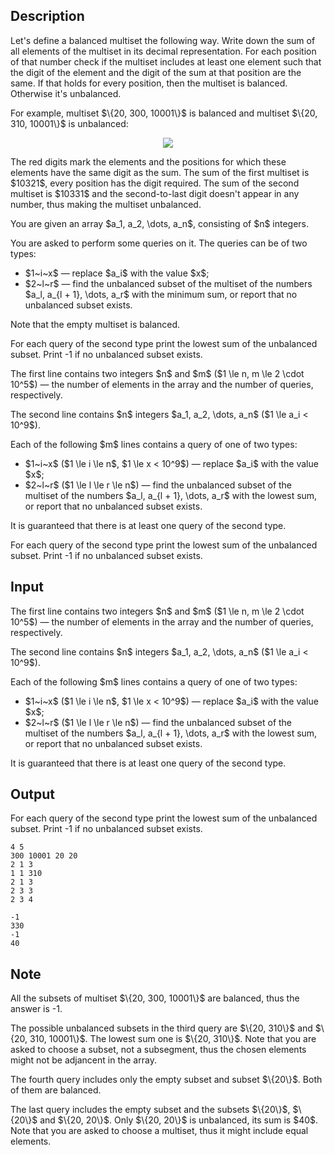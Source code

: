 ## Description

<div><p>Let's define a <span class="tex-font-style-it">balanced</span> multiset the following way. Write down the sum of all elements of the multiset in its decimal representation. For each position of that number check if the multiset includes at least one element such that the digit of the element and the digit of the sum at that position are the same. If that holds for every position, then the multiset is <span class="tex-font-style-it">balanced</span>. Otherwise it's <span class="tex-font-style-it">unbalanced</span>.</p><p>For example, multiset $\{20, 300, 10001\}$ is <span class="tex-font-style-it">balanced</span> and multiset $\{20, 310, 10001\}$ is <span class="tex-font-style-it">unbalanced</span>: </p><center> <img class="tex-graphics" src="file://hKpEBKu2.png" style="max-width: 100.0%;max-height: 100.0%;"> </center><p>The red digits mark the elements and the positions for which these elements have the same digit as the sum. The sum of the first multiset is $10321$, every position has the digit required. The sum of the second multiset is $10331$ and the second-to-last digit doesn't appear in any number, thus making the multiset <span class="tex-font-style-it">unbalanced</span>.</p><p>You are given an array $a_1, a_2, \dots, a_n$, consisting of $n$ integers.</p><p>You are asked to perform some queries on it. The queries can be of two types:</p><ul> <li> $1~i~x$ — replace $a_i$ with the value $x$; </li><li> $2~l~r$ — find the <span class="tex-font-style-bf"><span class="tex-font-style-it">unbalanced</span></span> subset of the multiset of the numbers $a_l, a_{l + 1}, \dots, a_r$ with the minimum sum, or report that no <span class="tex-font-style-it">unbalanced</span> subset exists. </li></ul><p>Note that the empty multiset is <span class="tex-font-style-it">balanced</span>.</p><p>For each query of the second type print the lowest sum of the <span class="tex-font-style-it">unbalanced</span> subset. Print <span class="tex-font-style-tt">-1</span> if no <span class="tex-font-style-it">unbalanced</span> subset exists.</p></div><div class="input-specification"><p>The first line contains two integers $n$ and $m$ ($1 \le n, m \le 2 \cdot 10^5$) — the number of elements in the array and the number of queries, respectively.</p><p>The second line contains $n$ integers $a_1, a_2, \dots, a_n$ ($1 \le a_i &lt; 10^9$).</p><p>Each of the following $m$ lines contains a query of one of two types:</p><ul> <li> $1~i~x$ ($1 \le i \le n$, $1 \le x &lt; 10^9$) — replace $a_i$ with the value $x$; </li><li> $2~l~r$ ($1 \le l \le r \le n$) — find the <span class="tex-font-style-bf"><span class="tex-font-style-it">unbalanced</span></span> subset of the multiset of the numbers $a_l, a_{l + 1}, \dots, a_r$ with the lowest sum, or report that no <span class="tex-font-style-it">unbalanced</span> subset exists. </li></ul><p>It is guaranteed that there is at least one query of the second type.</p></div><div class="output-specification"><p>For each query of the second type print the lowest sum of the <span class="tex-font-style-it">unbalanced</span> subset. Print <span class="tex-font-style-tt">-1</span> if no <span class="tex-font-style-it">unbalanced</span> subset exists.</p></div>

## Input

<p>The first line contains two integers $n$ and $m$ ($1 \le n, m \le 2 \cdot 10^5$) — the number of elements in the array and the number of queries, respectively.</p><p>The second line contains $n$ integers $a_1, a_2, \dots, a_n$ ($1 \le a_i &lt; 10^9$).</p><p>Each of the following $m$ lines contains a query of one of two types:</p><ul> <li> $1~i~x$ ($1 \le i \le n$, $1 \le x &lt; 10^9$) — replace $a_i$ with the value $x$; </li><li> $2~l~r$ ($1 \le l \le r \le n$) — find the <span class="tex-font-style-bf"><span class="tex-font-style-it">unbalanced</span></span> subset of the multiset of the numbers $a_l, a_{l + 1}, \dots, a_r$ with the lowest sum, or report that no <span class="tex-font-style-it">unbalanced</span> subset exists. </li></ul><p>It is guaranteed that there is at least one query of the second type.</p>

## Output

<p>For each query of the second type print the lowest sum of the <span class="tex-font-style-it">unbalanced</span> subset. Print <span class="tex-font-style-tt">-1</span> if no <span class="tex-font-style-it">unbalanced</span> subset exists.</p>





```input1
4 5
300 10001 20 20
2 1 3
1 1 310
2 1 3
2 3 3
2 3 4
```




```output1
-1
330
-1
40
```



## Note

<p>All the subsets of multiset $\{20, 300, 10001\}$ are <span class="tex-font-style-it">balanced</span>, thus the answer is <span class="tex-font-style-tt">-1</span>.</p><p>The possible <span class="tex-font-style-it">unbalanced</span> subsets in the third query are $\{20, 310\}$ and $\{20, 310, 10001\}$. The lowest sum one is $\{20, 310\}$. Note that you are asked to choose a subset, not a subsegment, thus the chosen elements might not be adjancent in the array.</p><p>The fourth query includes only the empty subset and subset $\{20\}$. Both of them are <span class="tex-font-style-it">balanced</span>.</p><p>The last query includes the empty subset and the subsets $\{20\}$, $\{20\}$ and $\{20, 20\}$. Only $\{20, 20\}$ is <span class="tex-font-style-it">unbalanced</span>, its sum is $40$. Note that you are asked to choose a multiset, thus it might include equal elements.</p>
